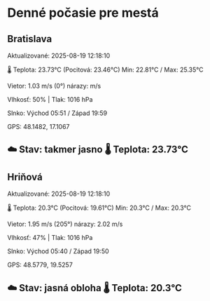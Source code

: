 ﻿# Denné počasie pre mestá

## Bratislava
Aktualizované: 2025-08-19 12:18:10

🌡️ Teplota: 23.73°C 
(Pocitová: 23.46°C)
Min: 22.81°C / Max: 25.35°C

Vietor: 1.03 m/s    (0°) 
nárazy:  m/s

Vlhkosť: 50% | Tlak: 1016 hPa

Slnko: Východ 05:51 / Západ 19:59

GPS: 48.1482, 17.1067

☁️ Stav: takmer jasno        🌡️ Teplota: 23.73°C
---

## Hriňová
Aktualizované: 2025-08-19 12:18:10

🌡️ Teplota: 20.3°C 
(Pocitová: 19.61°C)
Min: 20.3°C / Max: 20.3°C

Vietor: 1.95 m/s (205°)
nárazy: 2.02 m/s

Vlhkosť: 47% | Tlak: 1016 hPa

Slnko: Východ 05:40 / Západ 19:50

GPS: 48.5779, 19.5257

☁️ Stav: jasná obloha        🌡️ Teplota: 20.3°C
---
